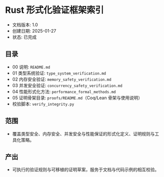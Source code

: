 # Rust 形式化验证框架索引

- 文档版本: 1.0  
- 创建日期: 2025-01-27  
- 状态: 已完成  

## 目录

- 00 说明: `README.md`
- 01 类型系统验证: `type_system_verification.md`
- 02 内存安全验证: `memory_safety_verification.md`
- 03 并发安全验证: `concurrency_safety_verification.md`
- 04 性能形式化方法: `performance_formal_methods.md`
- 05 证明骨架目录: `proofs/README.md`（Coq/Lean 骨架与使用说明）
- 校验脚本: `verify_integrity.py`

## 范围

- 覆盖类型安全、内存安全、并发安全与性能保证的形式化定义、证明规则与工具化策略。

## 产出

- 可执行的验证规则与可移植的证明草案，服务于文档与代码示例的相互校验。
